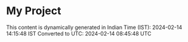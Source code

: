 # My Project

This content is dynamically generated in Indian Time (IST): 2024-02-14 14:15:48 IST
Converted to UTC: 2024-02-14 08:45:48 UTC
